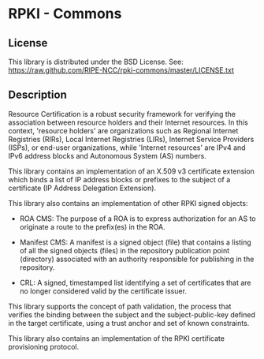 RPKI - Commons
==============

License
-------
This library is distributed under the BSD License.
See: https://raw.github.com/RIPE-NCC/rpki-commons/master/LICENSE.txt

Description
-----------

Resource Certification is a robust security framework for verifying the association between resource holders
and their Internet resources. In this context, 'resource holders' are organizations such as Regional Internet Registries (RIRs),
Local Internet Registries (LIRs), Internet Service Providers (ISPs), or end-user organizations, while 'Internet resources' are
IPv4 and IPv6 address blocks and Autonomous System (AS) numbers.

This library contains an implementation of an X.509 v3 certificate extension which binds a list of IP address blocks
or prefixes to the subject of a certificate (IP Address Delegation Extension).

This library also contains an implementation of other RPKI signed objects:

- ROA CMS: The purpose of a ROA is to express authorization for an AS to originate a route to the prefix(es) in the ROA.

- Manifest CMS: A manifest is a signed object (file) that contains a listing of all the signed objects (files) in the repository
publication point (directory) associated with an authority responsible for publishing in the repository.

- CRL: A signed, timestamped list identifying a set of certificates that are no longer considered valid by the certificate issuer.

This library supports the concept of path validation, the process that verifies the binding between the subject
and the subject-public-key defined in the target certificate, using a trust anchor and set of known constraints.

This library also contains an implementation of the RPKI certificate provisioning protocol.